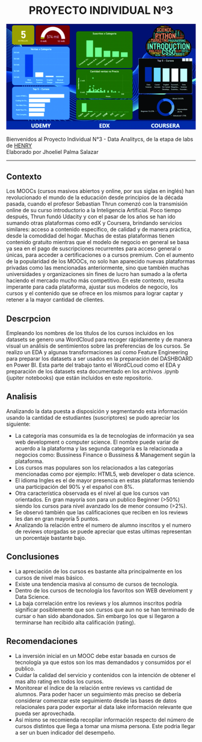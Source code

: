 # <h1 align=center> **PROYECTO INDIVIDUAL Nº3** </h1>
<p align=center><img src=https://github.com/Jhoeliel/PI-Data-Analytics/blob/main/Dashboard.jpg><p>

Bienvenidos al Proyecto Individual N°3 - Data Analitycs, de la etapa de labs de [HENRY](https://www.soyhenry.com/)
<br/>
Elaborado por Jhoeliel Palma Salazar
<hr>

## **Contexto**
Los MOOCs (cursos masivos abiertos y online, por sus siglas en inglés) han revolucionado el mundo de la educación desde principios de la década pasada, cuando el profesor Sebastian Thrun comenzó con la transmisión online de su curso introductorio a la Inteligencia Artificial. Poco tiempo después, Thrun fundó Udacity y con el pasar de los años se han ido sumando otras plataformas como edX y Coursera, brindando servicios similares: acceso a contenido específico, de calidad y de manera práctica, desde la comodidad del hogar. Muchas de estas plataformas tienen contenido gratuito mientras que el modelo de negocio en general se basa ya sea en el pago de suscripciones recurrentes para acceso general o únicas, para acceder a certificaciones o a cursos premium. Con el aumento de la popularidad de los MOOCs, no solo han aparecido nuevas plataformas privadas como las mencionadas anteriormente, sino que también muchas universidades y organizaciones sin fines de lucro han sumado a la oferta haciendo el mercado mucho más competitivo. En este contexto, resulta imperante para cada plataforma, ajustar sus modelos de negocio, los cursos y el contenido que se ofrece en los mismos para lograr captar y retener a la mayor cantidad de clientes.

## **Descrpcion**
Empleando los nombres de los títulos de los cursos incluidos en los datasets se genero una WordCloud para recoger rápidamente y de manera visual un análisis de sentimientos sobre las preferencias de los cursos.
Se realizo un EDA y algunas transformaciones así como Feature Engineering para preparar los datasets a ser usados en la preparación del DASHBOARD en Power BI. 
Esta parte del trabajo tanto el WordCLoud como el EDA y preparación de los datasets esta documentado en los archivos .ipynb (jupiter notebooks) que están incluidos en este repositorio.

## **Analisis**
Analizando la data puesta a disposición y segmentando esta información usando la cantidad de estudiantes (suscriptores) se pudo apreciar los siguiente:
* La categoría mas consumida es la de tecnologías de información ya sea web development o computer science. El nombre puede variar de acuerdo a la plataforma y las segunda categoría es la relacionada a negocios como: Bussiness Finance o Bussiness & Management según la plataforma.
* Los cursos mas populares son los relacionados a las categorías mencionadas como por ejemplo: HTML5, web developer o data science.
* El idioma Ingles es el de mayor presencia en estas plataformas teniendo una participación del 90% y el español con 8%.
* Otra característica observada es el nivel al que los cursos van orientados. En gran mayoría son para un publico Beginner (>50%) siendo los cursos para nivel avanzado los de menor consumo (>2%).
* Se observó también que las calificaciones que reciben en los reviews les dan en gran mayoría 5 puntos.
* Analizando la relación entre el numero de alumno inscritos y el numero de reviews otorgadas se puede apreciar que estas ultimas representan un porcentaje bastante bajo. 

## **Conclusiones**
* La apreciación de los cursos es bastante alta principalmente en los cursos de nivel mas básico.
* Existe una tendencia masiva al consumo de cursos de tecnología.
* Dentro de los cursos de tecnología los favoritos son WEB develoment y Data Science.
* La baja correlación entre los reviews y los alumnos inscritos podría significar posiblemente que son cursos que aun no se han terminado de cursar o han sido abandonados. Sin embargo los que si llegaron a terminarse han recibido alta calificación (rating).

## **Recomendaciones**
* La inversión inicial en un MOOC debe estar basada en cursos de tecnología ya que estos son los mas demandados y consumidos por el publico.
* Cuidar la calidad del servicio y contenidos con la intención de obtener el mas alto rating en todos los cursos.
* Monitorear el índice de la relación entre reviews vs cantidad de alumnos. Para poder hacer un seguimiento más preciso se debería considerar comenzar este seguimiento desde las bases de datos relacionales para poder exportar al data lake información relevante que pueda ser aprovechada.
* Así mismo se recomienda recopilar información respecto del número de cursos distintos que llega a tomar una misma persona. Este podria llegar a ser un buen indicador del desempeño.



